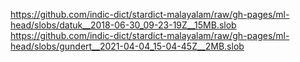 https://github.com/indic-dict/stardict-malayalam/raw/gh-pages/ml-head/slobs/datuk__2018-06-30_09-23-19Z__15MB.slob  
https://github.com/indic-dict/stardict-malayalam/raw/gh-pages/ml-head/slobs/gundert__2021-04-04_15-04-45Z__2MB.slob  
